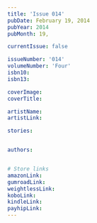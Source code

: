 ```yaml
---
title: 'Issue 014'
pubDate: February 19, 2014
pubYear: 2014
pubMonth: 19,

currentIssue: false

issueNumber: '014'
volumeNumber: 'Four'
isbn10:
isbn13:

coverImage:
coverTitle:

artistName:
artistLink:

stories: 


authors: 


# Store links
amazonLink: 
gumroadLink: 
weightlessLink: 
koboLink:
kindleLink: 
payhipLink: 
---
```


        